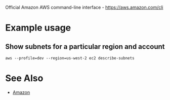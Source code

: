 Official Amazon AWS command-line interface - https://aws.amazon.com/cli

# Example usage

## Show subnets for a particular region and account

```
aws --profile=dev --region=us-west-2 ec2 describe-subnets
```

# See Also

- [Amazon](amazon)
